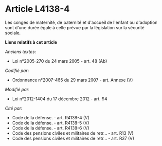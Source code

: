 # Article L4138-4

Les congés     de maternité, de paternité et d'accueil de l'enfant ou d'adoption  sont d'une durée égale à celle prévue par
la législation sur la sécurité sociale.

**Liens relatifs à cet article**

_Anciens textes_:

  - Loi n°2005-270 du 24 mars 2005 - art. 48 (Ab)

_Codifié par_:

  - Ordonnance n°2007-465 du 29 mars 2007 - art. Annexe (V)

_Modifié par_:

  - Loi n°2012-1404 du 17 décembre 2012 - art. 94

_Cité par_:

  - Code de la défense. - art. R4138-4 (V)
  - Code de la défense. - art. R4138-5 (V)
  - Code de la défense. - art. R4138-6 (V)
  - Code des pensions civiles et militaires de retr... - art. R13 (V)
  - Code des pensions civiles et militaires de retr... - art. R37 (V)
